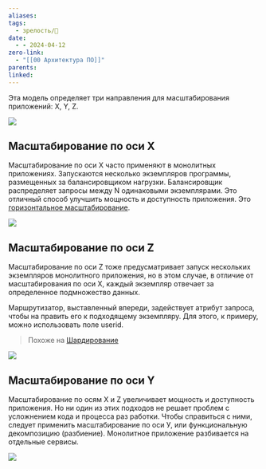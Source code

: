 ```yaml
---
aliases: 
tags:
  - зрелость/🌱
date:
  - - 2024-04-12
zero-link:
  - "[[00 Архитектура ПО]]"
parents: 
linked:
---
```

Эта модель определяет три направления для масштабирования приложений: X, Y, Z.

![](cfac08bc-c9b0-4894-ab40-7e319c5bc13b.jpg)

## Масштабирование по оси Х
Масштабирование по оси X часто применяют в монолитных приложениях. Запускаются несколько экземпляров про­граммы, размещенных за балансировщиком нагрузки. Балансировщик распределяет запросы между N одинаковыми экземплярами. Это отличный способ улучшить мощность и доступность приложения. Это [горизонтальное масштабирование](Горизонтальное%20масштабирование.md).

![](df56a7dd-ec73-4188-9502-8b6db06762f6.jpg)
## Масштабирование по оси Z
Масштабирование по оси Z тоже предусматривает запуск нескольких экземпляров монолитного приложения, но в этом случае, в отличие от масштабирования по оси X, каждый экземпляр отвечает за определенное подмножество данных.

Маршрутизатор, выставленный впереди, задействует атрибут запроса, чтобы на­ править его к подходящему экземпляру. Для этого, к примеру, можно использовать поле userid.

> Похоже на [Шардирование](Шардирование.md)

![](Pasted%20image%2020240412202007.png)

## Масштабирование по оси Y
Масштабирование по осям X и Z увеличивает мощность и доступность приложения. Но ни один из этих подходов не решает проблем с усложнением кода и процесса раз­ работки. Чтобы справиться с ними, следует применить масштабирование по оси У, или функциональную декомпозицию (разбиение). Монолитное приложение разбивается на отдельные сервисы.

![](99a03ca9-8253-4085-912e-459dd62f839d.jpg)